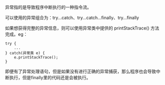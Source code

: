 异常指的是导致程序中断执行的一种指令流。

可以使用的异常组合为：try...catch、try...catch...finally、try...finally

如果想获得完整的异常信息，则可以使用异常类中提供的 printStackTrace() 方法完成。eg：
```
try {
    ...
} catch(异常类 e) {
    e.printStackTrace();
}
```
即便有了异常处理语句，但是如果没有进行正确的异常捕获，那么程序也会导致中断执行，但是finally里的代码还是会被执行。
